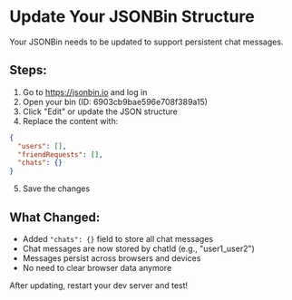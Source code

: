 # Update Your JSONBin Structure

Your JSONBin needs to be updated to support persistent chat messages.

## Steps:

1. Go to https://jsonbin.io and log in
2. Open your bin (ID: 6903cb9bae596e708f389a15)
3. Click "Edit" or update the JSON structure
4. Replace the content with:

```json
{
  "users": [],
  "friendRequests": [],
  "chats": {}
}
```

5. Save the changes

## What Changed:

- Added `"chats": {}` field to store all chat messages
- Chat messages are now stored by chatId (e.g., "user1_user2")
- Messages persist across browsers and devices
- No need to clear browser data anymore

After updating, restart your dev server and test!
